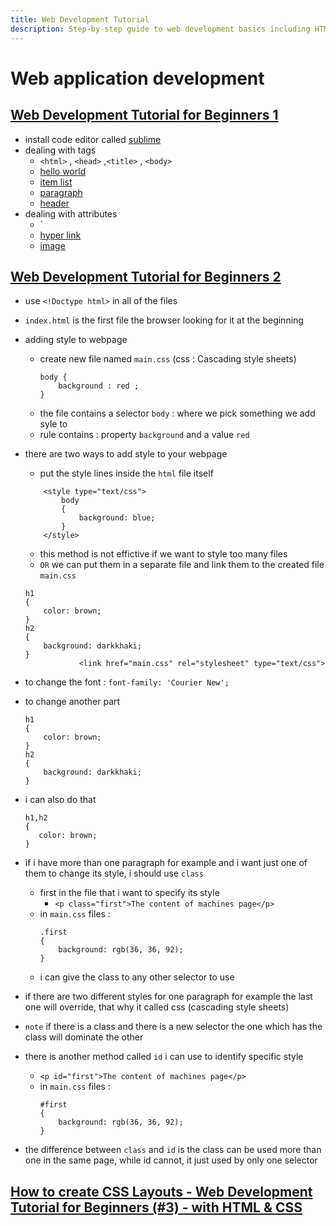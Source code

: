 ```yaml
---
title: Web Development Tutorial
description: Step-by-step guide to web development basics including HTML, CSS, and JavaScript
---
```


# Web application development

## [Web Development Tutorial for Beginners 1](https://www.youtube.com/watch?v=3JluqTojuME)

- install code editor called [sublime](https://www.sublimetext.com/docs/3/linux_repositories.html#apt)
- dealing with tags
  - `<html>` , `<head>` ,`<title>` , `<body>`
  - [hello world](/src/imgs/documontations/challenges/hello-world.html)
  - [item list](/src/imgs/documontations/challenges/item-list.html)
  - [paragraph](/src/imgs/documontations/challenges/paragraph.html)
  - [header](/src/imgs/documontations/challenges/header.html)
- dealing with attributes
  - `<a ></a>
  - [hyper link](/src/imgs/documontations/challenges/hyper-link.html)
  - [image](/src/imgs/documontations/challenges/image.html)

## [Web Development Tutorial for Beginners 2](https://www.youtube.com/watch?v=gBi8Obib0tw)

- use `<!Doctype html>` in all of the files
- `index.html` is the first file the browser looking for it at the beginning
- adding style to webpage
  - create new file named `main.css` (css : Cascading style sheets)
    ```
    body {
        background : red ;
    }
    ```
  - the file contains a selector `body` : where we pick something we add syle to
  - rule contains : property `background` and a value `red`
- there are two ways to add style to your webpage

  - put the style lines inside the `html` file itself

  ```
      <style type="text/css">
          body
          {
              background: blue;
          }
      </style>
  ```

  - this method is not effictive if we want to style too many files
  - `OR` we can put them in a separate file and link them to the created file `main.css`

  ```
  h1
  {
      color: brown;
  }
  h2
  {
      background: darkkhaki;
  }
              <link href="main.css" rel="stylesheet" type="text/css">
  ```

- to change the font : `font-family: 'Courier New';`
- to change another part
  ```
  h1
  {
      color: brown;
  }
  h2
  {
      background: darkkhaki;
  }
  ```
- i can also do that
  ```
  h1,h2
  {
     color: brown;
  }
  ```
- if i have more than one paragraph for example and i want just one of them to change its style, i should use `class`
  - first in the file that i want to specify its style
    - `<p class="first">The content of machines page</p>`
  - in `main.css` files :
    ```
    .first
    {
        background: rgb(36, 36, 92);
    }
    ```
  - i can give the class to any other selector to use
- if there are two different styles for one paragraph for example the last one will override, that why it called css (cascading style sheets)
- `note` if there is a class and there is a new selector the one which has the class will dominate the other
- there is another method called `id` i can use to identify specific style
  - `<p id="first">The content of machines page</p>`
  - in `main.css` files :
    ```
    #first
    {
        background: rgb(36, 36, 92);
    }
    ```
- the difference between `class` and `id` is the class can be used more than one in the same page, while id cannot, it just used by only one selector

## [How to create CSS Layouts - Web Development Tutorial for Beginners (#3) - with HTML & CSS](https://www.youtube.com/watch?v=9tzyJEwO9Os)
